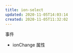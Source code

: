 ```yaml
---
title: ion-select
updated: 2020-11-05T14:03:14
created: 2020-11-05T11:32:02
---
```


事件
- ionChange
属性
